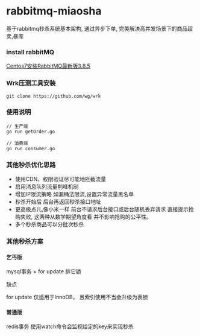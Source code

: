 # rabbitmq-miaosha
 基于rabbitmq秒杀系统基本架构, 通过异步下单, 完美解决高并发场景下的商品超卖,暴库


### install rabbitMQ 
[Centos7安装RabbitMQ最新版3.8.5](https://blog.csdn.net/weixin_40584261/article/details/106826044)


### Wrk压测工具安装

```shell 
git clone https://github.com/wg/wrk 
```


### 使用说明
```shell 
// 生产端
go run getOrder.go

// 消费端
go run consumer.go
```

### 其他秒杀优化思路

+ 使用CDN，权限验证尽可能地拦截流量
+ 启用消息队列流量削峰机制
+ 增加IP限流策略 如漏桶法限流,设置异常流量黑名单
+ 秒杀开始后 后台再返回秒杀接口地址
+ 更高级点儿,像小米一样 前台不请求后台接口或后台随机丢弃请求 直接提示抢购失败, 这两种从数学期望角度看 并不影响抢购的公平性。
+ 多个秒杀商品可以分批次秒杀


### 其他秒杀方案

#### 乞丐版
mysql事务 +  for update 排它锁

缺点

for update 仅适用于InnoDB， 且索引使用不当会升级为表锁

#### 普通版

redis事务  使用watch命令会监视给定的key来实现秒杀